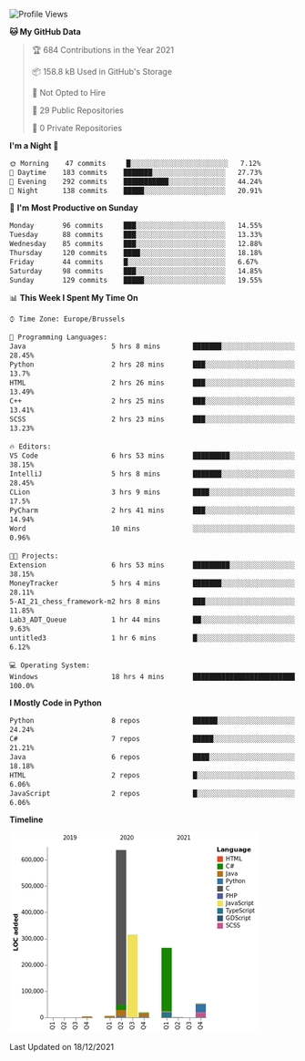 <!--START_SECTION:waka-->
![Profile Views](http://img.shields.io/badge/Profile%20Views-1-blue)

**🐱 My GitHub Data** 

> 🏆 684 Contributions in the Year 2021
 > 
> 📦 158.8 kB Used in GitHub's Storage 
 > 
> 🚫 Not Opted to Hire
 > 
> 📜 29 Public Repositories 
 > 
> 🔑 0 Private Repositories  
 > 
**I'm a Night 🦉** 

```text
🌞 Morning    47 commits     █░░░░░░░░░░░░░░░░░░░░░░░░   7.12% 
🌆 Daytime    183 commits    ███████░░░░░░░░░░░░░░░░░░   27.73% 
🌃 Evening    292 commits    ███████████░░░░░░░░░░░░░░   44.24% 
🌙 Night      138 commits    █████░░░░░░░░░░░░░░░░░░░░   20.91%

```
📅 **I'm Most Productive on Sunday** 

```text
Monday       96 commits     ███░░░░░░░░░░░░░░░░░░░░░░   14.55% 
Tuesday      88 commits     ███░░░░░░░░░░░░░░░░░░░░░░   13.33% 
Wednesday    85 commits     ███░░░░░░░░░░░░░░░░░░░░░░   12.88% 
Thursday     120 commits    ████░░░░░░░░░░░░░░░░░░░░░   18.18% 
Friday       44 commits     █░░░░░░░░░░░░░░░░░░░░░░░░   6.67% 
Saturday     98 commits     ███░░░░░░░░░░░░░░░░░░░░░░   14.85% 
Sunday       129 commits    █████░░░░░░░░░░░░░░░░░░░░   19.55%

```


📊 **This Week I Spent My Time On** 

```text
⌚︎ Time Zone: Europe/Brussels

💬 Programming Languages: 
Java                     5 hrs 8 mins        ███████░░░░░░░░░░░░░░░░░░   28.45% 
Python                   2 hrs 28 mins       ███░░░░░░░░░░░░░░░░░░░░░░   13.7% 
HTML                     2 hrs 26 mins       ███░░░░░░░░░░░░░░░░░░░░░░   13.49% 
C++                      2 hrs 25 mins       ███░░░░░░░░░░░░░░░░░░░░░░   13.41% 
SCSS                     2 hrs 23 mins       ███░░░░░░░░░░░░░░░░░░░░░░   13.23%

🔥 Editors: 
VS Code                  6 hrs 53 mins       █████████░░░░░░░░░░░░░░░░   38.15% 
IntelliJ                 5 hrs 8 mins        ███████░░░░░░░░░░░░░░░░░░   28.45% 
CLion                    3 hrs 9 mins        ████░░░░░░░░░░░░░░░░░░░░░   17.5% 
PyCharm                  2 hrs 41 mins       ███░░░░░░░░░░░░░░░░░░░░░░   14.94% 
Word                     10 mins             ░░░░░░░░░░░░░░░░░░░░░░░░░   0.96%

🐱‍💻 Projects: 
Extension                6 hrs 53 mins       █████████░░░░░░░░░░░░░░░░   38.15% 
MoneyTracker             5 hrs 4 mins        ███████░░░░░░░░░░░░░░░░░░   28.11% 
5-AI_21_chess_framework-m2 hrs 8 mins        ███░░░░░░░░░░░░░░░░░░░░░░   11.85% 
Lab3_ADT_Queue           1 hr 44 mins        ██░░░░░░░░░░░░░░░░░░░░░░░   9.63% 
untitled3                1 hr 6 mins         █░░░░░░░░░░░░░░░░░░░░░░░░   6.12%

💻 Operating System: 
Windows                  18 hrs 4 mins       █████████████████████████   100.0%

```

**I Mostly Code in Python** 

```text
Python                   8 repos             ██████░░░░░░░░░░░░░░░░░░░   24.24% 
C#                       7 repos             █████░░░░░░░░░░░░░░░░░░░░   21.21% 
Java                     6 repos             ████░░░░░░░░░░░░░░░░░░░░░   18.18% 
HTML                     2 repos             █░░░░░░░░░░░░░░░░░░░░░░░░   6.06% 
JavaScript               2 repos             █░░░░░░░░░░░░░░░░░░░░░░░░   6.06%

```


**Timeline**

![Chart not found](https://raw.githubusercontent.com/Arafa42/Arafa42/main/charts/bar_graph.png) 


 Last Updated on 18/12/2021
<!--END_SECTION:waka-->


<!-- 
[![Hits](https://hits.seeyoufarm.com/api/count/incr/badge.svg?url=https%3A%2F%2Fgithub.com%2FArafa42&count_bg=%23455AF3&title_bg=%23262D3B&icon=github.svg&icon_color=%23588EF7&title=visitors&edge_flat=false)](https://hits.seeyoufarm.com)
 -->
